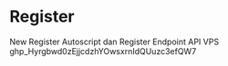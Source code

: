 # Register

New Register Autoscript dan Register Endpoint API VPS
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
